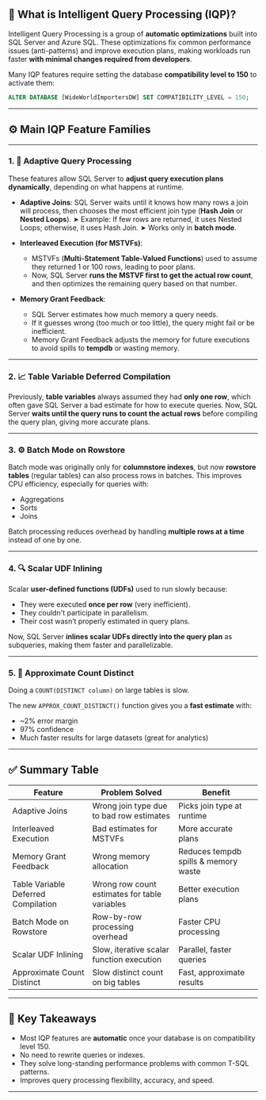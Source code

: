 ## 🌟 **What is Intelligent Query Processing (IQP)?**

Intelligent Query Processing is a group of **automatic optimizations** built into SQL Server and Azure SQL. These optimizations fix common performance issues (anti-patterns) and improve execution plans, making workloads run faster **with minimal changes required from developers**.

Many IQP features require setting the database **compatibility level to 150** to activate them:

```sql
ALTER DATABASE [WideWorldImportersDW] SET COMPATIBILITY_LEVEL = 150;
```

---

## ⚙️ **Main IQP Feature Families**

---

### 1. 🔧 **Adaptive Query Processing**

These features allow SQL Server to **adjust query execution plans dynamically**, depending on what happens at runtime.

- **Adaptive Joins**: SQL Server waits until it knows how many rows a join will process, then chooses the most efficient join type (**Hash Join** or **Nested Loops**).
  ➤ Example: If few rows are returned, it uses Nested Loops; otherwise, it uses Hash Join.
  ➤ Works only in **batch mode**.

- **Interleaved Execution (for MSTVFs)**:

  - MSTVFs (**Multi-Statement Table-Valued Functions**) used to assume they returned 1 or 100 rows, leading to poor plans.
  - Now, SQL Server **runs the MSTVF first to get the actual row count**, and then optimizes the remaining query based on that number.

- **Memory Grant Feedback**:

  - SQL Server estimates how much memory a query needs.
  - If it guesses wrong (too much or too little), the query might fail or be inefficient.
  - Memory Grant Feedback adjusts the memory for future executions to avoid spills to **tempdb** or wasting memory.

---

### 2. 📈 **Table Variable Deferred Compilation**

Previously, **table variables** always assumed they had **only one row**, which often gave SQL Server a bad estimate for how to execute queries.
Now, SQL Server **waits until the query runs to count the actual rows** before compiling the query plan, giving more accurate plans.

---

### 3. ⚙️ **Batch Mode on Rowstore**

Batch mode was originally only for **columnstore indexes**, but now **rowstore tables** (regular tables) can also process rows in batches.
This improves CPU efficiency, especially for queries with:

- Aggregations
- Sorts
- Joins

Batch processing reduces overhead by handling **multiple rows at a time** instead of one by one.

---

### 4. 🔍 **Scalar UDF Inlining**

Scalar **user-defined functions (UDFs)** used to run slowly because:

- They were executed **once per row** (very inefficient).
- They couldn't participate in parallelism.
- Their cost wasn’t properly estimated in query plans.

Now, SQL Server **inlines scalar UDFs directly into the query plan** as subqueries, making them faster and parallelizable.

---

### 5. 🔢 **Approximate Count Distinct**

Doing a `COUNT(DISTINCT column)` on large tables is slow.

The new `APPROX_COUNT_DISTINCT()` function gives you a **fast estimate** with:

- \~2% error margin
- 97% confidence
- Much faster results for large datasets (great for analytics)

---

## ✅ **Summary Table**

| Feature                             | Problem Solved                                | Benefit                              |
| ----------------------------------- | --------------------------------------------- | ------------------------------------ |
| Adaptive Joins                      | Wrong join type due to bad row estimates      | Picks join type at runtime           |
| Interleaved Execution               | Bad estimates for MSTVFs                      | More accurate plans                  |
| Memory Grant Feedback               | Wrong memory allocation                       | Reduces tempdb spills & memory waste |
| Table Variable Deferred Compilation | Wrong row count estimates for table variables | Better execution plans               |
| Batch Mode on Rowstore              | Row-by-row processing overhead                | Faster CPU processing                |
| Scalar UDF Inlining                 | Slow, iterative scalar function execution     | Parallel, faster queries             |
| Approximate Count Distinct          | Slow distinct count on big tables             | Fast, approximate results            |

---

## 🔑 **Key Takeaways**

- Most IQP features are **automatic** once your database is on compatibility level 150.
- No need to rewrite queries or indexes.
- They solve long-standing performance problems with common T-SQL patterns.
- Improves query processing flexibility, accuracy, and speed.

---
